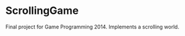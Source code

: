 ScrollingGame
=============

Final project for Game Programming 2014. Implements a scrolling world.
